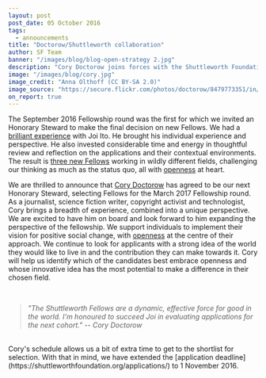 ```yaml
---
layout: post
post_date: 05 October 2016
tags:
  - announcements
title: "Doctorow/Shuttleworth collaboration"
author: SF Team
banner: "/images/blog/blog-open-strategy 2.jpg"
description: "Cory Doctorow joins forces with the Shuttleworth Foundation for the March 2017 Fellowship round."
image: "/images/blog/cory.jpg"
image_credit: "Anna Olthoff (CC BY-SA 2.0)"
image_source: "https://secure.flickr.com/photos/doctorow/8479773351/in/album-72157622138315932/"
on_report: true
---
```

The September 2016 Fellowship round was the first for which we invited an Honorary Steward to make the final decision on new Fellows. We had a [brilliant experience](https://shuttleworthfoundation.org/thinking/2016/07/14/thinking-eating-our-own-dogfood/) with Joi Ito. He brought his individual experience and perspective. He also invested considerable time and energy in thoughtful review and reflection on the applications and their contextual environments. The result is [three new Fellows](https://shuttleworthfoundation.org/thinking/2016/07/13/thinking-welcome-achal-isha-ugo/) working in wildly different fields, challenging our thinking as much as the status quo, all with [openness](https://shuttleworthfoundation.org/thinking/2014/01/15/thinking-openness/) at heart.

We are thrilled to announce that [Cory Doctorow](http://craphound.com/) has agreed to be our next Honorary Steward, selecting Fellows for the March 2017 Fellowship round. As a journalist, science fiction writer, copyright activist and technologist, Cory brings a breadth of experience, combined into a unique perspective. We are excited to have him on board and look forward to him expanding the perspective of the fellowship. We support individuals to implement their vision for positive social change, with [openness](https://shuttleworthfoundation.org/thinking/2014/01/15/thinking-openness/) at the centre of their approach. We continue to look for applicants with a strong idea of the world they would like to live in and the contribution they can make towards it. Cory will help us identify which of the candidates best embrace openness and whose innovative idea has the most potential to make a difference in their chosen field.

<br/>

> *"The Shuttleworth Fellows are a dynamic, effective force for good in the world. I'm honoured to succeed Joi in evaluating applications for the next cohort." -- Cory Doctorow*

<br/>
Cory's schedule allows us a bit of extra time to get to the shortlist for selection. With that in mind, we have extended the [application deadline](https://shuttleworthfoundation.org/applications/) to 1 November 2016.
